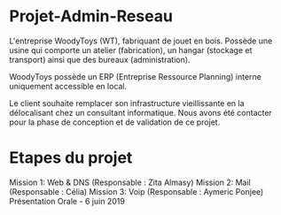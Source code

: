 # Projet-Admin-Reseau

L'entreprise WoodyToys (WT), fabriquant de jouet en bois. Possède une usine qui comporte un atelier (fabrication), un hangar (stockage et transport) ainsi que des bureaux (administration). <br>

WoodyToys possède un ERP (Entreprise Ressource Planning) interne uniquement accessible en local. <br>

Le client souhaite remplacer son infrastructure vieillissante en la délocalisant chez un consultant informatique. Nous avons été contacter pour la phase de conception et de validation de ce projet. <br>

# Etapes du projet
 <square> Mission 1: Web & DNS (Responsable : Zita Almasy)
 <square> Mission 2: Mail (Responsable : Célia)
 <square> Mission 3: Voip (Responsable : Aymeric Ponjee)
 <square> Présentation Orale - 6 juin 2019
